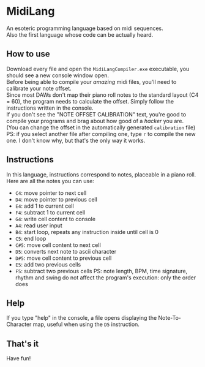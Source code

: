 # MidiLang
An esoteric programming language based on midi sequences.
<br>Also the first language whose code can be actually heard.

## How to use
Download every file and open the `MidiLangCompiler.exe` executable, you should see a new console window open.
<br>Before being able to compile your *amazing* midi files, you'll need to calibrate your note offset.
<br>Since most DAWs don't map their piano roll notes to the standard layout (C4 = 60), the program needs to calculate the offset. Simply follow the instructions written in the console.
<br>If you don't see the "NOTE OFFSET CALIBRATION" text, you're good to compile your programs and brag about how good of a *hacker* you are.
<br>(You can change the offset in the automatically generated `calibration` file)
<br>PS: if you select another file after compiling one, type `r` to compile the new one. I don't know why, but that's the only way it works.

## Instructions
In this language, instructions correspond to notes, placeable in a piano roll.
<br>Here are all the notes you can use:
- `C4`: move pointer to next cell
- `D4`: move pointer to previous cell
- `E4`: add 1 to current cell
- `F4`: subtract 1 to current cell
- `G4`: write cell content to console
- `A4`: read user input
- `B4`: start loop, repeats any instruction inside until cell is 0
- `C5`: end loop
- `C#5`: move cell content to next cell
- `D5`: converts next note to ascii character
- `D#5`: move cell content to previous cell
- `E5`: add two previous cells
- `F5`: subtract two previous cells
PS: note length, BPM, time signature, rhythm and swing do not affect the program's execution: only the order does

## Help
If you type "help" in the console, a file opens displaying the Note-To-Character map, useful when using the `D5` instruction.

## That's it
Have fun!
